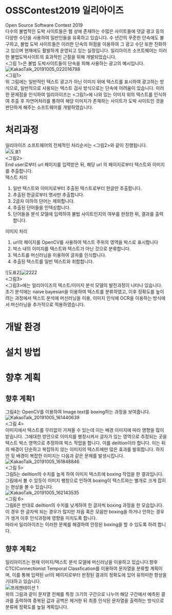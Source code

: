 # OSSContest2019 일리아이즈  
Open Source Software Contest 2019  
다수의 불법적인 도박 사이트들은 웹 상에 존재하는 수많은 사이트들에 댓글 광고 등의 다양한 수단을 사용하여 일반인들을 유혹하고 있습니다.
수 년간의 꾸준한 단속에도 불구하고, 불법 도박 사이트들은 이러한 단속의 허점을 이용하여 그 광고 수단 또한 진화하고 있으며 현재에도 활발하게 운영되고 있는 실정입니다. 
일리아이즈 소프트웨어는 이러한 불법도박사이트의 효과적인 근절을 위해 개발되었습니다.  
<그림 1>은 불법 도박사이트들이 단속을 피해 사용하는 광고의 예시입니다.  
![KakaoTalk_20191005_022016798](https://user-images.githubusercontent.com/28249894/66255556-d46a0b00-e7bf-11e9-8797-4e8398a15438.jpg)  
<그림1>  
위 그림에는 일반적인 텍스트 광고가 아닌 이미지 위에 텍스트를 표시하여 광고하는 방식으로, 일반적으로 사용되는 텍스트 검사 방식으로는 단속에 어려움이 있습니다.
이러한 문제점을 인식하여  일리아이즈는 <그림1>에 나와 있는 이미지 위의 텍스트를 인식하여 추출 후 자연어처리를 통하여 해당 이미지가 존재하는 사이트가 도박 사이트인 것을 판단하게 해주는 소프트웨어를 개발하였습니다.  

# 처리과정
일리아이즈 소프트웨어의 전체적인 처리순서는 <그림2>와 같이 진행됩니다.    
![도표1](https://user-images.githubusercontent.com/44759382/66236568-c9ff3100-e72d-11e9-8e2c-be17e95ae27e.png)   
 <그림2>   
End user로부터 url 페이지를 입력받은 뒤, 해당 url 의 페이지로부터 텍스트와 이미지를 추출합니다.  
텍스트 처리  
1. 일반 텍스트와 이미지로부터 추출된 텍스트로부터 한글만 추출합니다.  
2. 추출된 한글로부터 명사만 추출합니다.  
3. 2글자 이하의 단어는 제외합니다.  
4. 추출된 단어들을 인덱싱합니다.  
5. 단어들을 분석 모델에 입력하여 불법 사이트인지의 여부를 판정한 뒤, 결과를 출력합니다.
  
이미지 처리  
 1. url의  페이지를 OpenCV를 사용하여 텍스트 주위의 영역을  박스로 표시합니다  
2. 박스 내의 이미지를 텍스트와 텍스트가 아닌 것으로 분류합니다.  
3. 텍스트를 머신러닝을 이용하여 글자를 인식합니다.  
4. 추출된 텍스트를 일반 텍스트와 취합합니다.   
  
![도표2]![2222](https://user-images.githubusercontent.com/28249894/66268599-f627c880-e879-11e9-8981-bdf1ae359eff.jpg)   
<그림3>  
<그림3>에는 일리아이즈의 텍스트/이미지 분석 모델의 발전과정이 나타나 있습니다.  
초기 분석에는 naive bayesian을 이용하여 텍스트를 분류하였고, 이후 정확도를 높이려는 과정에서 텍스트 분석에 머신러닝을 이용, 이미지 인식에 OCR을 이용하는 방식에서 머신러닝을 추가적으로 적용하였습니다.

# 개발 환경  

# 설치 방법  

# 향후 계획  
## 향후 계획1  
그림4는 OpenCV를 이용하여 Image text를 boxing하는 과정을 보여줍니다.
![KakaoTalk_20191005_161440639](https://user-images.githubusercontent.com/28249894/66251727-3c9ff900-e78e-11e9-95d8-83c6ee343b22.jpg)  
<그림 4>   
이미지에서 텍스트를 무리없이 가져올 수 있는데 이는 배경 이미지에 따라 영향을 많이 받습니다. 그에대한 방안으로 이미지를 팽창시켜서 글자가 있는 영역으로 추정되는 곳을 텍스트 박스 영역으로 추정하여 박스 작업을 합니다. 이를 deiltion이라 합니다. 이는 뒤의 배경이 단순하고 복잡하지 않는 이미지의 텍스트에만 많은 효과를 발휘합니다. 하지만 뒷 배경이 복잡한 이미지는 다음과 같은 문제를 발생시킵니다.  
![KakaoTalk_20191005_161848846](https://user-images.githubusercontent.com/28249894/66251728-3e69bc80-e78e-11e9-993d-17aa9283e454.jpg)   
<그림 5>  
그림5는 deiltion의 수치를 높게 하여 이미지 텍스트에 boxing 작업을 한 결과입니다. 그림에서 볼 수 있듯이 이미지 팽창으로 인하여 boxing이 텍스트와는 별개로 크게 잡히는 현상을 볼 수 있습니다.    
![KakaoTalk_20191005_162143535](https://user-images.githubusercontent.com/28249894/66251729-3f9ae980-e78e-11e9-9ed3-353dd6ab43c1.jpg)  
<그림 6>  
그림6은 반대로 deiltion의 수치를 낮게하여 한 글자씩 boxing 과정을 한 모습입니다. 이 경우 한 글자씩 되는 경우가 많지만 자음 혹은 모음만 boxing을 하거나 안하는 경우가 생겨 이후 인식과정에 영향을 미치도록 합니다.  
따라서 일리아이즈는 이러한 문제를 해결하여 안정된 boxing을 할 수 있도록 하려 합니다.  
  
## 향후 계획2
일리아이즈는 현재 이미지/텍스트 분석 모델에 머신러닝을 이용하고 있습니다.향후 CTC(Connectionist Temporal Classfication를 이용하여 문자열을 분류할 계획이며, 이를 통해 입력된 url의 페이지로부터 판정된 결과의 정확도에 있어 유의미한 향상을 기대하고 있습니다.  
![프레젠테이션 1](https://user-images.githubusercontent.com/44759382/66252262-462c5f80-e794-11e9-8c0c-6b9ff2ac8490.png)  
위의 그림과 같이 문자열 전체를 특정 크기의 구간으로 나누어  해당 구간에서 예측된 결과를 출력하여 중복된 값과 공백은 제거한 뒤 최종 인식된 문자열을 출력하는 방식으로 분류에 정확도를 높일 계획입니다.
